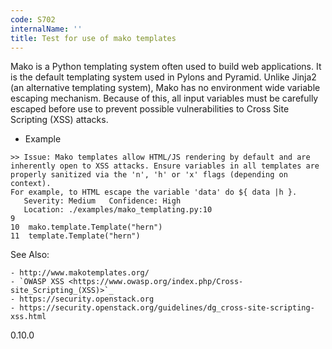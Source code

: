 ```yaml
---
code: S702
internalName: ''
title: Test for use of mako templates
---
```


Mako is a Python templating system often used to build web applications.
It is the default templating system used in Pylons and Pyramid. Unlike
Jinja2 (an alternative templating system), Mako has no environment wide
variable escaping mechanism. Because of this, all input variables must
be carefully escaped before use to prevent possible vulnerabilities to
Cross Site Scripting (XSS) attacks.

  - Example

<!-- end list -->

```
>> Issue: Mako templates allow HTML/JS rendering by default and are
inherently open to XSS attacks. Ensure variables in all templates are
properly sanitized via the 'n', 'h' or 'x' flags (depending on context).
For example, to HTML escape the variable 'data' do ${ data |h }.
   Severity: Medium   Confidence: High
   Location: ./examples/mako_templating.py:10
9
10  mako.template.Template("hern")
11  template.Template("hern")
```

See Also:

    - http://www.makotemplates.org/
    - `OWASP XSS <https://www.owasp.org/index.php/Cross-site_Scripting_(XSS)>`_
    - https://security.openstack.org
    - https://security.openstack.org/guidelines/dg_cross-site-scripting-xss.html

<div class="versionadded">

0.10.0

</div>